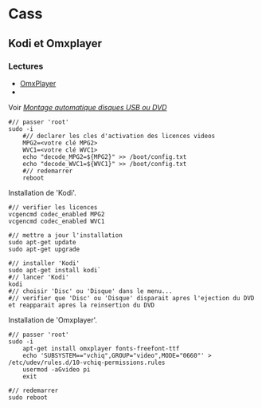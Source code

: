 #  Cass


## Kodi et Omxplayer

### Lectures

* [OmxPlayer](https://elinux.org/Omxplayer)
*

Voir [*Montage automatique disques USB ou DVD*](RASPBERRYPI3.md)

    #// passer 'root'
    sudo -i
        #// declarer les cles d'activation des licences videos
        MPG2=<votre clé MPG2>
        WVC1=<votre clé WVC1>
        echo "decode_MPG2=${MPG2}" >> /boot/config.txt
        echo "decode_WVC1=${WVC1}" >> /boot/config.txt
        #// redemarrer
        reboot

Installation de 'Kodi'.

    #// verifier les licences
    vcgencmd codec_enabled MPG2
    vcgencmd codec_enabled WVC1

    #// mettre a jour l'installation
    sudo apt-get update
    sudo apt-get upgrade

    #// installer 'Kodi'
    sudo apt-get install kodi`
    #// lancer 'Kodi'
    kodi
    #// choisir 'Disc' ou 'Disque' dans le menu...
    #// verifier que 'Disc' ou 'Disque' disparait apres l'ejection du DVD et reapparait apres la reinsertion du DVD


Installation de 'Omxplayer'.

    #// passer 'root'
    sudo -i
        apt-get install omxplayer fonts-freefont-ttf
        echo 'SUBSYSTEM=="vchiq",GROUP="video",MODE="0660"' > /etc/udev/rules.d/10-vchiq-permissions.rules
        usermod -aGvideo pi
        exit

    #// redemarrer
    sudo reboot
